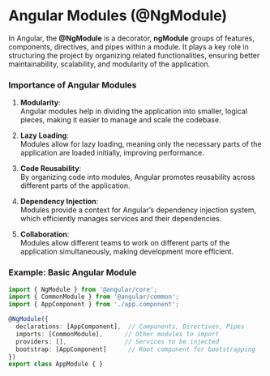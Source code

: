 # Angular Modules (@NgModule)

In Angular, the **@NgModule** is a decorator, **ngModule** groups of features, components, directives, and pipes within a module. It plays a key role in structuring the project by organizing related functionalities, ensuring better maintainability, scalability, and modularity of the application.

### Importance of Angular Modules

1. **Modularity**:  
   Angular modules help in dividing the application into smaller, logical pieces, making it easier to manage and scale the codebase.

2. **Lazy Loading**:  
   Modules allow for lazy loading, meaning only the necessary parts of the application are loaded initially, improving performance.

3. **Code Reusability**:  
   By organizing code into modules, Angular promotes reusability across different parts of the application.

4. **Dependency Injection**:  
   Modules provide a context for Angular’s dependency injection system, which efficiently manages services and their dependencies.

5. **Collaboration**:  
   Modules allow different teams to work on different parts of the application simultaneously, making development more efficient.

### Example: Basic Angular Module

```typescript
import { NgModule } from '@angular/core';
import { CommonModule } from '@angular/common';
import { AppComponent } from './app.component';

@NgModule({
  declarations: [AppComponent],  // Components, Directives, Pipes
  imports: [CommonModule],      // Other modules to import
  providers: [],                // Services to be injected
  bootstrap: [AppComponent]      // Root component for bootstrapping
})
export class AppModule { }
